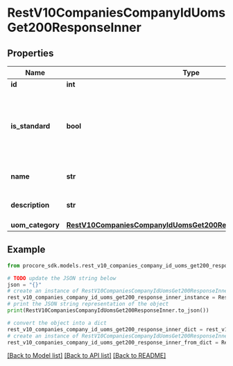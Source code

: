 # RestV10CompaniesCompanyIdUomsGet200ResponseInner


## Properties

Name | Type | Description | Notes
------------ | ------------- | ------------- | -------------
**id** | **int** | ID | [optional] 
**is_standard** | **bool** | Unit of Measure is among the standard units provided by Procore by default | [optional] 
**name** | **str** | Name of Unit of Measure | [optional] 
**description** | **str** | Description of Unit of Measure | [optional] 
**uom_category** | [**RestV10CompaniesCompanyIdUomsGet200ResponseInnerUomCategory**](RestV10CompaniesCompanyIdUomsGet200ResponseInnerUomCategory.md) |  | [optional] 

## Example

```python
from procore_sdk.models.rest_v10_companies_company_id_uoms_get200_response_inner import RestV10CompaniesCompanyIdUomsGet200ResponseInner

# TODO update the JSON string below
json = "{}"
# create an instance of RestV10CompaniesCompanyIdUomsGet200ResponseInner from a JSON string
rest_v10_companies_company_id_uoms_get200_response_inner_instance = RestV10CompaniesCompanyIdUomsGet200ResponseInner.from_json(json)
# print the JSON string representation of the object
print(RestV10CompaniesCompanyIdUomsGet200ResponseInner.to_json())

# convert the object into a dict
rest_v10_companies_company_id_uoms_get200_response_inner_dict = rest_v10_companies_company_id_uoms_get200_response_inner_instance.to_dict()
# create an instance of RestV10CompaniesCompanyIdUomsGet200ResponseInner from a dict
rest_v10_companies_company_id_uoms_get200_response_inner_from_dict = RestV10CompaniesCompanyIdUomsGet200ResponseInner.from_dict(rest_v10_companies_company_id_uoms_get200_response_inner_dict)
```
[[Back to Model list]](../README.md#documentation-for-models) [[Back to API list]](../README.md#documentation-for-api-endpoints) [[Back to README]](../README.md)


